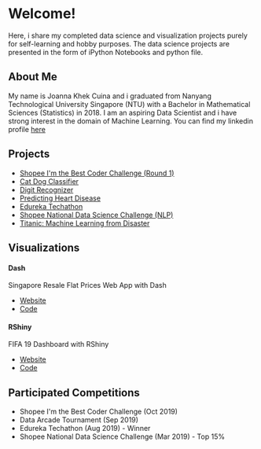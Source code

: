 # Welcome!
Here, i share my completed data science and visualization projects purely for self-learning and hobby purposes. The data science projects are presented in the form of iPython Notebooks and python file.

## About Me
My name is Joanna Khek Cuina and i graduated from Nanyang Technological University Singapore (NTU) with a Bachelor in Mathematical Sciences (Statistics) in 2018. I am an aspiring Data Scientist and i have strong interest in the domain of Machine Learning. You can find my linkedin profile [here](https://linkedin.com/in/joannakhek/)

## Projects
- [Shopee I'm the Best Coder Challenge (Round 1)](https://github.com/Joanna-Khek/joanna-khek.github.io/blob/master/best_coder.py)
- [Cat Dog Classifier](https://github.com/Joanna-Khek/joanna-khek.github.io/blob/master/cat_dog_classifier.py)
- [Digit Recognizer](https://github.com/Joanna-Khek/joanna-khek.github.io/blob/master/digit_recognizer.py)
- [Predicting Heart Disease](https://github.com/Joanna-Khek/joanna-khek.github.io/blob/master/Predicting%20Heart%20Disease.ipynb)
- [Edureka Techathon](https://github.com/Joanna-Khek/joanna-khek.github.io/blob/master/Edureka_Techathon.ipynb)
- [Shopee National Data Science Challenge (NLP)](https://github.com/Joanna-Khek/joanna-khek.github.io/blob/master/NDSC2019.py)
- [Titanic: Machine Learning from Disaster](https://github.com/Joanna-Khek/joanna-khek.github.io/blob/master/Titanic%20Machine%20Learning%20from%20Disaster.ipynb)

## Visualizations
#### Dash
Singapore Resale Flat Prices Web App with Dash 
- [Website](https://sg-resale-flat-app.herokuapp.com/)
- [Code](https://github.com/Joanna-Khek/joanna-khek.github.io/blob/master/SG_resale_flats_dashboard.py)

#### RShiny
FIFA 19 Dashboard with RShiny 
- [Website](https://joanna-khek.shinyapps.io/fifa_19_dashboard/)
- [Code](https://github.com/Joanna-Khek/joanna-khek.github.io/blob/master/app.R)

## Participated Competitions
- Shopee I'm the Best Coder Challenge (Oct 2019)
- Data Arcade Tournament (Sep 2019)
- Edureka Techathon (Aug 2019) - Winner
- Shopee National Data Science Challenge (Mar 2019) - Top 15%
